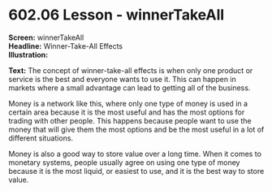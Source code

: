 # 602.06 Lesson - winnerTakeAll

**Screen:** winnerTakeAll\
**Headline:** Winner-Take-All Effects\
**Illustration:**

**Text:** The concept of winner-take-all effects is when only one product or service is the best and everyone wants to use it. This can happen in markets where a small advantage can lead to getting all of the business.&#x20;

Money is a network like this, where only one type of money is used in a certain area because it is the most useful and has the most options for trading with other people. This happens because people want to use the money that will give them the most options and be the most useful in a lot of different situations.&#x20;

Money is also a good way to store value over a long time. When it comes to monetary systems, people usually agree on using one type of money because it is the most liquid, or easiest to use, and it is the best way to store value.
